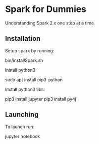# Spark for Dummies
Understanding Spark 2.x one step at a time

## Installation

Setup spark by running:   

   bin/installSpark.sh


Install python3:   

   sudo apt install pip3-python


Install python3 libs:   

   pip3 install jupyter
   pip3 install py4j


## Launching

To launch run:

   jupyter notebook

